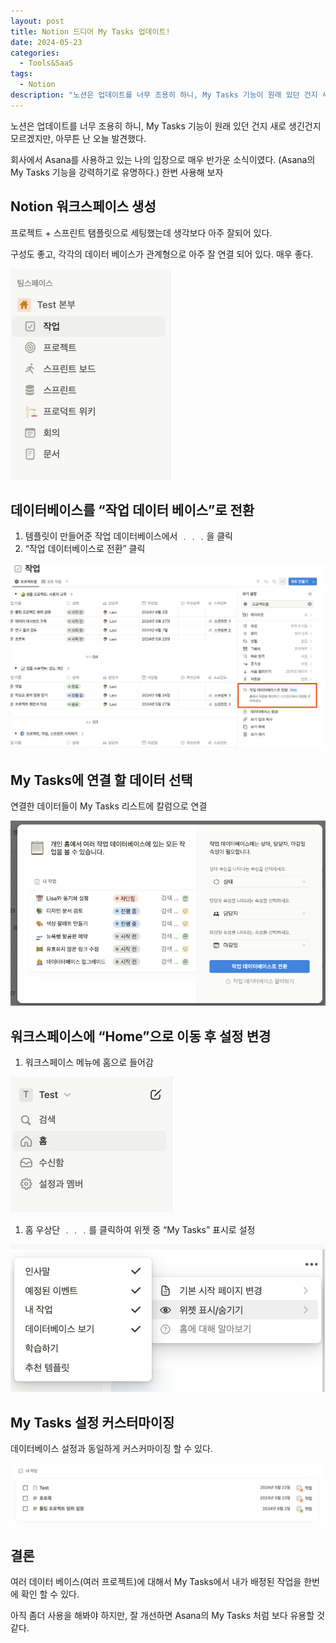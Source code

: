 ```yaml
---
layout: post
title: Notion 드디어 My Tasks 업데이트!
date: 2024-05-23
categories:
  - Tools&SaaS
tags:
  - Notion
description: "노션은 업데이트를 너무 조용히 하니, My Tasks 기능이 원래 있던 건지 새로 생긴건지 모르겠지만, 아무튼 난 오늘 발견했다. 회사에서 Asana를 사용하고 있는 나의 입장으로 매우 반가운 소식이였다. (Asana의 My Tasks 기능을 강력하기로 유명하다.) 한번 사용해 보자!"
---
```



노션은 업데이트를 너무 조용히 하니, My Tasks 기능이 원래 있던 건지 새로 생긴건지 모르겠지만, 아무튼 난 오늘 발견했다. 

회사에서 Asana를 사용하고 있는 나의 입장으로 매우 반가운 소식이였다. (Asana의 My Tasks 기능을 강력하기로 유명하다.) 한번 사용해 보자

## Notion 워크스페이스 생성

프로젝트 + 스프린트 탬플릿으로 세팅했는데 생각보다 아주 잘되어 있다. 

구성도 좋고, 각각의 데이터 베이스가 관계형으로 아주 잘 연결 되어 있다. 매우 좋다.

![Untitled](./2024-05-23-Notion%20드디어%20My%20Tasks%20업데이트-img/Untitled.png)

## 데이터베이스를 “작업 데이터 베이스”로 전환

1. 템플릿이 만들어준 작업 데이터베이스에서 ﹒﹒﹒을 클릭
2. “작업 데이터베이스로 전환” 클릭

![스크린샷 2024-05-23 오후 9.47.13.png](./2024-05-23-Notion%20드디어%20My%20Tasks%20업데이트-img/Untitled%200.png)

## My Tasks에 연결 할 데이터 선택 

연결한 데이터들이 My Tasks 리스트에 칼럼으로 연결 

![Untitled](./2024-05-23-Notion%20드디어%20My%20Tasks%20업데이트-img/Untitled%201.png)

## 워크스페이스에 “Home”으로 이동 후 설정 변경

1. 워크스페이스 메뉴에 홈으로 들어감

![Untitled](./2024-05-23-Notion%20드디어%20My%20Tasks%20업데이트-img/Untitled%202.png)

1. 홈 우상단 ﹒﹒﹒를 클릭하여 위젯 중 “My Tasks” 표시로 설정

![Untitled](./2024-05-23-Notion%20드디어%20My%20Tasks%20업데이트-img/Untitled%203.png)

## My Tasks 설정 커스터마이징

데이터베이스 설정과 동일하게 커스커마이징 할 수 있다.

![Untitled](./2024-05-23-Notion%20드디어%20My%20Tasks%20업데이트-img/Untitled%204.png)

## 결론

여러 데이터 베이스(여러 프로젝트)에 대해서 My Tasks에서 내가 배정된 작업을 한번에 확인 할 수 있다.

아직 좀더 사용을 해봐야 하지만, 잘 개선하면 Asana의 My Tasks 처럼 보다 유용할 것 같다.